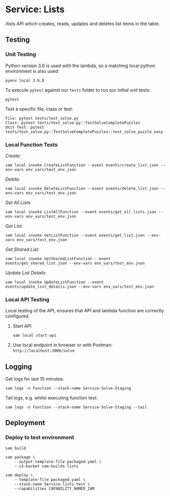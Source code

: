 # Service: Lists
/lists API which creates, reads, updates and deletes list items in the table.


## Testing
### Unit Testing
Python version 3.6 is used with the lambda, so a matching local python environment is also used:
```
pyenv local 3.6.8
```

To execute `pytest` against our `tests` folder to run our initial unit tests:
```
pytest
```

Test a specific file, class or test:
```
File: pytest tests/test_solve.py
Class: pytest tests/test_solve.py::TestSolveCompletePuzzles
Unit Test: pytest tests/test_solve.py::TestSolveCompletePuzzles::test_solve_puzzle_easy
```

### Local Function Tests
*Create:*
```
sam local invoke CreateListFunction --event events/create_list.json --env-vars env_vars/test_env.json
```

*Delete:*
```
sam local invoke DeleteListFunction --event events/delete_list.json --env-vars env_vars/test_env.json
```

*Get All Lists:*
```
sam local invoke ListAllFunction --event events/get_all_lists.json --env-vars env_vars/test_env.json
```

*Get List:*
```
sam local invoke GetListFunction --event events/get_list.json --env-vars env_vars/test_env.json
```

*Get Shared List:*
```
sam local invoke GetSharedListFunction --event events/get_shared_list.json --env-vars env_vars/test_env.json
```

*Update List Details:*
```
sam local invoke UpdateListFunction --event events/update_list_details.json --env-vars env_vars/test_env.json
```

### Local API Testing
Local testing of the API, ensures that API and lambda function are correctly configured.
1. Start API
    ```
    sam local start-api
    ```
1. Use local endpoint in browser or with Postman: `http://localhost:3000/solve`

## Logging
Get logs for last 10 minutes:
```
sam logs -n Function --stack-name Service-Solve-Staging
```

Tail logs, e.g. whilst executing function test:
```
sam logs -n Function --stack-name Service-Solve-Staging --tail
```

## Deployment
### Deploy to test environment
```
sam build

sam package \
    --output-template-file packaged.yaml \
    --s3-bucket sam-builds-lists

sam deploy \
    --template-file packaged.yaml \
    --stack-name Service-lists-test \
    --capabilities CAPABILITY_NAMED_IAM
```
